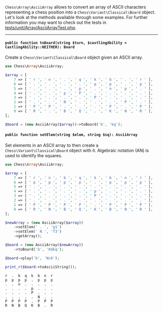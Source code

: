 `Chess\Array\AsciiArray` allows to convert an array of ASCII characters representing a chess position into a `Chess\Variant\Classical\Board` object. Let's look at the methods available through some examples. For further information you may want to check out the tests in [tests/unit/Array/AsciiArrayTest.php](https://github.com/chesslablab/php-chess/blob/master/tests/unit/Array/AsciiArrayTest.php).

---

#### `public function toBoard(string $turn, $castlingAbility = CastlingAbility::NEITHER): Board`

Create a `Chess\Variant\Classical\Board` object given an ASCII array.

```php
use Chess\Array\AsciiArray;

$array = [
    7 => [ ' r ', ' n ', ' . ', ' q ', ' k ', ' b ', ' . ', ' r ' ],
    6 => [ ' . ', ' . ', ' . ', ' . ', ' p ', ' p ', ' . ', ' p ' ],
    5 => [ ' . ', ' . ', ' . ', ' p ', ' . ', ' n ', ' p ', ' . ' ],
    4 => [ ' . ', ' . ', ' p ', ' P ', ' . ', ' . ', ' . ', ' . ' ],
    3 => [ ' . ', ' . ', ' . ', ' . ', ' P ', ' . ', ' . ', ' . ' ],
    2 => [ ' . ', ' . ', ' N ', ' . ', ' . ', ' . ', ' P ', ' . ' ],
    1 => [ ' P ', ' P ', ' . ', ' . ', ' . ', ' P ', ' . ', ' P ' ],
    0 => [ ' R ', ' . ', ' B ', ' Q ', ' . ', ' K ', ' N ', ' R ' ],
];

$board = (new AsciiArray($array))->toBoard('b', 'kq');
```

#### `public function setElem(string $elem, string $sq): AsciiArray`

Set elements in an ASCII array to then create a `Chess\Variant\Classical\Board` object with it. Algebraic notation (AN) is used to identify the squares.

```php
use Chess\Array\AsciiArray;

$array = [
    7 => [ ' r ', ' n ', ' b ', ' q ', ' k ', ' b ', ' n ', ' r ' ],
    6 => [ ' p ', ' p ', ' p ', ' p ', ' . ', ' p ', ' p ', ' p ' ],
    5 => [ ' . ', ' . ', ' . ', ' . ', ' . ', ' . ', ' . ', ' . ' ],
    4 => [ ' . ', ' . ', ' . ', ' . ', ' p ', ' . ', ' . ', ' . ' ],
    3 => [ ' . ', ' . ', ' . ', ' . ', ' P ', ' . ', ' . ', ' . ' ],
    2 => [ ' . ', ' . ', ' . ', ' . ', ' . ', ' . ', ' . ', ' . ' ],
    1 => [ ' P ', ' P ', ' P ', ' P ', ' . ', ' P ', ' P ', ' P ' ],
    0 => [ ' R ', ' N ', ' B ', ' Q ', ' K ', ' B ', ' N ', ' R ' ],
];

$newArray = (new AsciiArray($array))
    ->setElem(' . ', 'g1')
    ->setElem(' N ', 'f3')
    ->getArray();

$board = (new AsciiArray($newArray))
    ->toBoard('b', 'KQkq');

$board->play('b', 'Nc6');

print_r($board->toAsciiString());
```
```
r  .  b  q  k  b  n  r
p  p  p  p  .  p  p  p
.  .  n  .  .  .  .  .
.  .  .  .  p  .  .  .
.  .  .  .  P  .  .  .
.  .  .  .  .  N  .  .
P  P  P  P  .  P  P  P
R  N  B  Q  K  B  .  R
```
